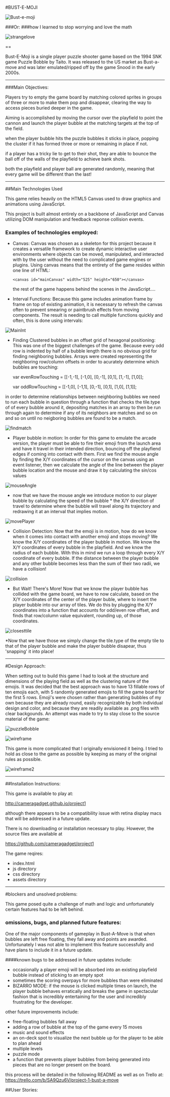 #BUST-E-MOJI


![Bust-e-moji](https://raw.githubusercontent.com/cameragadget/project1/gh-pages/assets/bustmoj.png)

###Or:
###how I learned to stop worrying and love the math

![strangelove](http://www.newyorker.com/wp-content/uploads/2014/01/dr-strangelove-still-580.jpg)


==

Bust-E-Moji is a single player puzzle shooter game based on the 1994 SNK game Puzzle Bobble by Taito.  It was released to the US market as Bust-a-move and was later emulated/ripped off by the game Snood in the early 2000s.

***


###Main Objectives: 

Players try to empty the game board by matching colored sprites in groups of three or more to make them pop and disappear, clearing the way to access pieces buried deeper in the game.

Aiming is accomplished by moving the cursor over the playfield to point the cannon and launch the player bubble at the matching targets at the top of the field.

when the player bubble hits the puzzle bubbles it sticks in place, popping the cluster if it has formed three or more or remaining in place if not.

if a player has a tricky lie to get to their shot, they are able to bounce the ball off of the walls of the playfield to achieve bank shots.

both the playfield and player ball are generated randomly, meaning that every game will be different than the last!

***

##Main Technologies Used  

This game relies heavily on the HTML5 Canvas used to draw graphics and animations using JavaScript.

This project is built almost entirely on a backbone of JavaScript and Canvas utilizing DOM manipulation and feedback reponse collision events.

### Examples of technologies employed:

* Canvas:  Canvas was chosen as a skeleton for this project because it creates a versatile framework to create dynamic interactive user environments where objects can be moved, manipulated, and interacted with by the user without the need to complicated game engines or plugins.  Using canvas means that the entirety of the game resides within one line of HTML:
   
	``<canvas id="mainCanvas" width="525" height="650"></canvas>``
	
	the rest of the game happens behind the scenes in the JavaScript....
	
* Interval Functions:  Because this game includes animation frame by frame on top of existing animation, it is necessary to refresh the canvas often to prevent smearing or paintbrush effects from moving components.  The result is needing to call multiple functions quickly and often, this is done using intervals:


![MainInt](https://raw.githubusercontent.com/cameragadget/project1/master/assets/MainInt.png)

* Finding Clustered bubbles in an offset grid of hexagonal positioning: This was one of the biggest challenges of the game.  Because every odd row is indented by half of a bubble length there is no obvious grid for finding neighboring bubbles. Arrays were created representing the neighboring row/column offsets in order to acurately determine which bubbles are touching:

	var evenRowTouching = [[-1,-1], [-1,0], [0,-1], [0,1], [1,-1], [1,0]];
	
	var oddRowTouching = [[-1,0], [-1,1], [0,-1], [0,1], [1,0], [1,1]];

in order to determine relationships between neighboring bubbles we need to run each bubble in question through a function that checks the tile.type of of every bubble around it, depositing matches in an array to then be run through again to determine if any of its neighbors are matches and so on and so on until no neigboring bubbles are found to be a match.

![findmatch](https://raw.githubusercontent.com/cameragadget/project1/master/assets/findmatch.png)

* Player bubble in motion:  In order for this game to emulate the arcade version, the player must be able to fire their emoji from the launch area and have it travel in their intended direction, bouncing off the playfiend edges if coming into contact with them.  First we find the mouse angle by finding the X/Y coordinates of the cursor on the canvas using an event listener, then we calculate the angle of the line between the player bubble location and the mouse and draw it by calculating the sin/cos values 

 ![mouseAngle](https://raw.githubusercontent.com/cameragadget/project1/master/assets/mouseAngle.png)
 
* now that we have the mouse angle we introduce motion to our player bubble by calculating the speed of the bubble * the X/Y direction of travel to determine where the bubble will travel along its trajectory and redrawing it at an interval that implies motion.
 
 ![movePlayer](https://raw.githubusercontent.com/cameragadget/project1/master/assets/movePlayer.png)
 
 * Collision Detection:  Now that the emoji is in motion, how do we know when it comes into contact with another emoji and stops moving?  We know the X/Y coordinates of the player bubble in motion. We know the X/Y coordinates of every bubble in the playfield. And we know the radius of each bubble. With this in mind we run a loop through every X/Y coordinate of every bubble. If the distance between the player bubble and any other bubble becomes less than the sum of their two radii, we have a collision!

 ![collision](https://raw.githubusercontent.com/cameragadget/project1/master/assets/collision.png)
 
 * But Wait! There's More!  Now that we know the player bubble has collided with the game board, we have to now calculate, based on the X/Y coordinates of the center of the player buble, where to insert the player bubble into our array of tiles.  We do this by plugging the X/Y coordinates into a function that accounts for odd/even row offset, and finds that row/column value equivalent, rounding up, of those coordinates.  

![closesttile](https://raw.githubusercontent.com/cameragadget/project1/master/assets/closest.png)

 *Now that we have those we simply change the tile.type of the empty tile to that of the player bubble and make the player bubble disapear, thus 'snapping' it into place!
 
 ---
#Design Approach:

When setting out to build this game I had to look at the structure and dimensions of the playing field as well as the clustering nature of the emojis.  It was decided that the best approach was to have 13 fillable rows of ten emojis each, with 5 randomly generated emojis to fill the game board for the first 5 rows. Emoji's were chosen rather than generating bubbles of my own because they are already round, easily recognizable by both individual design and color, and because they are readily available as .png files with clear backgounds. An attempt was made to try to stay close to the source material of the game:

![puzzleBobble]()


![wireframe]()

This game is more complicated that I originally envisioned it being.  I tried to hold as close to the game as possible by keeping as many of the original rules as possible.

![wireframe2]()

---

##Installation Instructions:

This game is available to play at:

<http://cameragadget.github.io/project1>

although there appears to be a compatibility issue with retina display macs that will be addressed in a future update.

There is no downloading or installation necessary to play.  However, the source files are available at 

<https://github.com/cameragadget/project1>

The game reqires:

* index.html
* js directory
* css directory
* assets directory

---

#blockers and unsolved problems:

This game posed quite a challenge of math and logic and unfortunately certain features had to be left behind.

### omissions, bugs, and planned future features:

One of the major components of gameplay in Bust-A-Move is that when bubbles are left free floating, they fall away and points are awarded.  Unfortunately I was not able to implement this feature successfully and have plans to include it in a future update.

####known bugs to be addressed in future updates include:
* occasionally a player emoji will be absorbed into an existing playfield bubble instead of sticking to an empty spot
* sometimes the scoring overpays for more bubbles than were eliminated
* BIZARRO MODE: if the mouse is clicked multiple times on launch, the player bubble behaves erratically and breaks the game in spectacular fashion that is incredibly entertaining for the user and incredibly frustrating for the developer.


other future improvements include:

* free-floating bubbles fall away
* adding a row of bubble at the top of the game every 15 moves
* music and sound effects
* an on-deck spot to visualize the next bubble up for the player to be able to plan ahead
* multiple levels
* puzzle mode
* a function that prevents player bubbles from being generated into pieces that are no longer present on the board.



















this process will be detailed in the following README as well as on Trello at: <https://trello.com/b/SA9Qzu6V/project-1-bust-a-move>

##User Stories:

